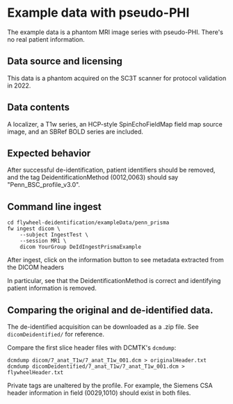 # Example data with pseudo-PHI

The example data is a phantom MRI image series with pseudo-PHI. There's no real patient
information.

## Data source and licensing

This data is a phantom acquired on the SC3T scanner for protocol validation in 2022.


## Data contents

A localizer, a T1w series, an HCP-style SpinEchoFieldMap field map source image, and an
SBRef BOLD series are included.


## Expected behavior

After successful de-identification, patient identifiers should be removed, and the tag
DeidentificationMethod (0012,0063) should say "Penn_BSC_profile_v3.0".


## Command line ingest

```
cd flywheel-deidentification/exampleData/penn_prisma
fw ingest dicom \
    --subject IngestTest \
    --session MR1 \
    dicom YourGroup DeIdIngestPrismaExample
```

After ingest, click on the information button to see metadata extracted from the DICOM headers

In particular, see that the DeidentificationMethod is correct and identifying patient
information is removed.


## Comparing the original and de-identified data.

The de-identified acquisition can be downloaded as a .zip file. See `dicomDeidentified/`
for reference.

Compare the first slice header files with DCMTK's `dcmdump`:

```
dcmdump dicom/7_anat_T1w/7_anat_T1w_001.dcm > originalHeader.txt
dcmdump dicomDeidentified/7_anat_T1w/7_anat_T1w_001.dcm > flywheelHeader.txt
```

Private tags are unaltered by the profile. For example, the Siemens CSA header information
in field (0029,1010) should exist in both files.
